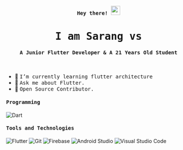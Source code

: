 <p align="center"><samp><b> Hey there! <img src="https://media.giphy.com/media/hvRJCLFzcasrR4ia7z/giphy.gif" width="25px"> </b></samp></p>
<p align="center"><h1 align="center"><samp> I am Sarang vs </samp></h1></p>
<p align="center"><h4 align="center"><samp> A Junior Flutter Developer & A 21 Years Old Student</samp></h4></p>
<br>

<div>
  
  
- 🔭 <samp>I’m currently learning flutter architecture
- 💬 <samp>Ask me about Flutter.
- 🥇 <samp>Open Source Contributor.
</div> 

<h4><b><samp>Programming</samp></b></h4>

![Dart](https://img.shields.io/badge/Dart-2bb7f6?style=flat-square&logo=Dart&logoColor=white)

<!-- ![C](https://img.shields.io/badge/Go-ea2d2f?style=flat-square&logo=go&logoColor=white) -->
<h4><b><samp>Tools and Technologies</samp></b></h4>

![Flutter](https://img.shields.io/badge/Flutter-47c5fb?style=flat-square&logo=Flutter&logoColor=white)
![Git](https://img.shields.io/badge/Git-F05032?style=flat-square&logo=Git&logoColor=white)
![Firebase](https://img.shields.io/badge/Firebase-ffcb2c?style=flat-square&logo=Firebase&logoColor=white)
![Android Studio](https://img.shields.io/badge/Visual_Studio_Code-007ACC?style=flat-square&logo=Visual-Studio-Code&logoColor=white)
![Visual Studio Code](https://img.shields.io/badge/Visual_Studio_Code-007ACC?style=flat-square&logo=Visual-Studio-Code&logoColor=white)

